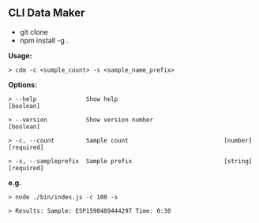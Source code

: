 ## CLI Data Maker
  - git clone
  - npm install -g .


**Usage:**
    
    > cdm -c <sumple_count> -s <sample_name_prefix>

**Options:**

    > --help              Show help                                        [boolean]
 
    > --version           Show version number                              [boolean]
 
    > -c, --count         Sample count                           [number] [required]
 
    > -s, --sampleprefix  Sample prefix                          [string] [required]

**e.g.**
    
    > node ./bin/index.js -c 100 -s
  
    > Results: Sample: ESP1590489444297 Time: 0:30
